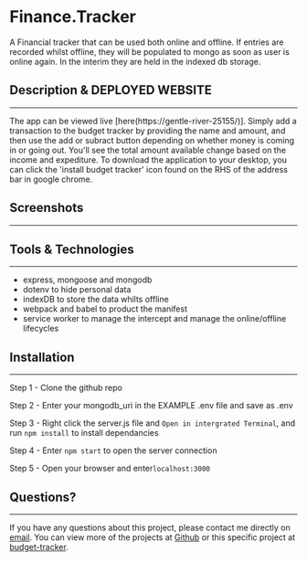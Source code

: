 # Finance.Tracker
A Financial tracker that can be used both online and offline. If entries are recorded whilst offline, they will be populated to mongo as soon as user is online again. In the interim they are held in the indexed db storage.

## Description & DEPLOYED WEBSITE
---
The app can be viewed live [here(https://gentle-river-25155/)].
Simply add a transaction to the budget tracker by providing the name and amount, and then use the add or subract button depending on whether money is coming in or going out. You'll see the total amount available change based on the income and expediture. To download the application to your desktop, you can click the 'install budget tracker' icon found on the RHS of the address bar in google chrome.

## Screenshots
---

## Tools & Technologies
---
  - express, mongoose and mongodb
  - dotenv to hide personal data
  - indexDB to store the data whilts offline 
  - webpack and babel to product the manifest 
  - service worker to manage the intercept and manage the online/offline lifecycles

## Installation 
---
Step 1 - Clone the github repo

Step 2 - Enter your mongodb_uri in the EXAMPLE .env file and save as .env

Step 3 - Right click the server.js file and `Open in intergrated Terminal`, and run `npm install` to install dependancies

Step 4 - Enter `npm start` to open the server connection

Step 5 - Open your browser and enter`localhost:3000`

## Questions?
---
If you have any questions about this project, please contact me directly on [email](mailto:codyktestakis@gmail.com). You can view more of the projects at [Github](https://github.com/Cktestakis) or this specific project at [budget-tracker](https://github.com/Cktestakis/Finance.Tracker/).
